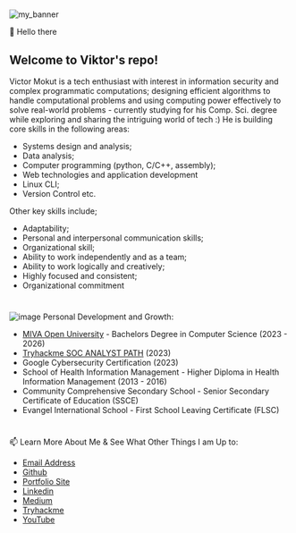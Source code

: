 #
<!---
![soc](https://github.com/user-attachments/assets/576800e7-d468-4234-aa33-315691dbc829)
--->
![my_banner](https://github.com/user-attachments/assets/966aad43-a67d-4c8f-b312-74e7ca20c890)

👋 Hello there
## Welcome to Viktor's repo!

Victor Mokut is a tech enthusiast with interest in information security and complex programmatic computations; designing efficient algorithms to handle computational problems and using computing power effectively to solve real-world problems - currently studying for his Comp. Sci. degree while exploring and sharing the intriguing world of tech :)
He is building core skills in the following areas:
* Systems design and analysis;
* Data analysis;
* Computer programming (python, C/C++, assembly);
* Web technologies and application development
* Linux CLI;
* Version Control etc.

Other key skills include;
* Adaptability;
* Personal and interpersonal communication skills;
* Organizational skill;
* Ability to work independently and as a team;
* Ability to work logically and creatively;
* Highly focused and consistent;
* Organizational commitment
#
![image](https://user-images.githubusercontent.com/29519472/188281486-dca1fff3-31a2-403a-a0c4-849afd2efcef.png) Personal Development and Growth:
 - [MIVA Open University](https://miva.university/) - Bachelors Degree in Computer Science (2023 - 2026)
 - [Tryhackme SOC ANALYST PATH](https://tryhackme.com/p/vikmokut) (2023)
 - Google Cybersecurity Certification (2023)
 - School of Health Information Management - Higher Diploma in Health Information Management (2013 - 2016)
 - Community Comprehensive Secondary School - Senior Secondary Certificate of Education (SSCE)
 - Evangel International School - First School Leaving Certificate (FLSC)
 #
📫 Learn More About Me & See What Other Things I am Up to:
 - [Email Address](vikmokut@gmail.com)
 - [Github](https://github.com/vikmokut)
 - [Portfolio Site](vikmokut.github.io/myportfolio)
 - [Linkedin](https://linkedin.com/in/victormokut)
 - [Medium](https://medium.com/@vikmokut)
 - [Tryhackme](https://tryhackme.com/p/vikmokut)
 - [YouTube](youtube.com/@victormokut)
#
<!---
* information and cyber security;
* Logical thinking and Problem Solving;
* Computer Networking and Network Monitoring;
* Incidence Response;
* Knowledge of Ticketing Systems and Log Review;
---> 
<!---
vikmokut/vikmokut is a ✨ special ✨ repository because its `README.md` (this file) appears on your GitHub profile.
You can click the Preview link to take a look at your changes.
--->

